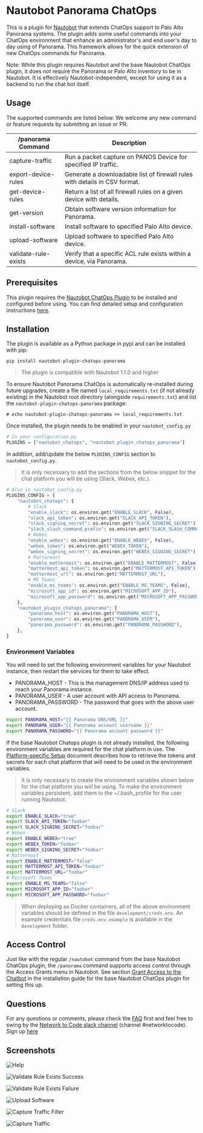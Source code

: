 # Nautobot Panorama ChatOps

This is a plugin for [Nautobot](https://github.com/nautobot/nautobot) that extends ChatOps support to Palo Alto Panorama systems. The plugin adds some useful commands into your ChatOps environment that enhance an administrator's and end user's day to day using of Panorama. This framework allows for the quick extension of new ChatOps commands for Panorama.

Note: While this plugin requires Nautobot and the base Nautobot ChatOps plugin, it does _not_ require the Panorama or Palo Alto inventory to be in Nautobot. It is effectively Nautobot-independent, except for using it as a backend to run the chat bot itself.

## Usage

The supported commands are listed below. We welcome any new command or feature requests by submitting an issue or PR.

| /panorama Command    | Description                                                                |
| -------------------- | -------------------------------------------------------------------------- |
| capture-traffic      | Run a packet capture on PANOS Device for specified IP traffic.             |
| export-device-rules  | Generate a downloadable list of firewall rules with details in CSV format. |
| get-device-rules     | Return a list of all firewall rules on a given device with details.        |
| get-version          | Obtain software version information for Panorama.                          |
| install-software     | Install software to specified Palo Alto device.                            |
| upload-software      | Upload software to specified Palo Alto device.                             |
| validate-rule-exists | Verify that a specific ACL rule exists within a device, via Panorama.      |

## Prerequisites

This plugin requires the [Nautobot ChatOps Plugin](https://github.com/nautobot/nautobot-plugin-chatops) to be installed and configured before using. You can find detailed setup and configuration instructions [here](https://github.com/nautobot/nautobot-plugin-chatops/blob/develop/README.md).

## Installation

The plugin is available as a Python package in pypi and can be installed with pip:

```shell
pip install nautobot-plugin-chatops-panorama
```

> The plugin is compatible with Nautobot 1.1.0 and higher

To ensure Nautobot Panorama ChatOps is automatically re-installed during future upgrades, create a file named `local_requirements.txt` (if not already existing) in the Nautobot root directory (alongside `requirements.txt`) and list the `nautobot-plugin-chatops-panorama` package:

```no-highlight
# echo nautobot-plugin-chatops-panorama >> local_requirements.txt
```

Once installed, the plugin needs to be enabled in your `nautobot_config.py`

```python
# In your configuration.py
PLUGINS = ["nautobot_chatops", "nautobot_plugin_chatops_panorama"]
```

In addition, add/update the below `PLUGINS_CONFIG` section to `nautobot_config.py`.

> It is only necessary to add the sections from the below snippet for the chat platform you will be using (Slack, Webex, etc.).

```python
# Also in nautobot_config.py
PLUGINS_CONFIG = {
    "nautobot_chatops": {
        # Slack
        "enable_slack": os.environ.get("ENABLE_SLACK", False),
        "slack_api_token": os.environ.get("SLACK_API_TOKEN"),
        "slack_signing_secret": os.environ.get("SLACK_SIGNING_SECRET"),
        "slack_slash_command_prefix": os.environ.get("SLACK_SLASH_COMMAND_PREFIX", "/"),
        # Webex
        "enable_webex": os.environ.get("ENABLE_WEBEX", False),
        "webex_token": os.environ.get("WEBEX_TOKEN"),
        "webex_signing_secret": os.environ.get("WEBEX_SIGNING_SECRET"),
        # Mattermost
        "enable_mattermost": os.environ.get("ENABLE_MATTERMOST", False),
        "mattermost_api_token": os.environ.get("MATTERMOST_API_TOKEN"),
        "mattermost_url": os.environ.get("MATTERMOST_URL"),
        # MS Teams
        "enable_ms_teams": os.environ.get("ENABLE_MS_TEAMS", False),
        "microsoft_app_id": os.environ.get("MICROSOFT_APP_ID"),
        "microsoft_app_password": os.environ.get("MICROSOFT_APP_PASSWORD"),
    },
    "nautobot_plugin_chatops_panorama": {
        "panorama_host": os.environ.get("PANORAMA_HOST"),
        "panorama_user": os.environ.get("PANORAMA_USER"),
        "panorama_password": os.environ.get("PANORAMA_PASSWORD"),
    },
}
```

### Environment Variables

You will need to set the following environment variables for your Nautobot instance, then restart the services for them to take effect.

- PANORAMA_HOST - This is the management DNS/IP address used to reach your Panorama instance.
- PANORAMA_USER - A user account with API access to Panorama.
- PANORAMA_PASSWORD - The password that goes with the above user account.

```bash
export PANORAMA_HOST="{{ Panorama DNS/URL }}"
export PANORAMA_USER="{{ Panorama account username }}"
export PANORAMA_PASSWORD="{{ Panorama account password }}"
```

If the base Nautobot Chatops plugin is not already installed, the following environment variables are required for the chat platform in use. The [Platform-specific Setup](https://github.com/nautobot/nautobot-plugin-chatops/blob/develop/docs/chat_setup/chat_setup.md#platform-specific-setup) document describes how to retrieve the tokens and secrets for each chat platform that will need to be used in the environment variables.

> It is only necessary to create the environment variables shown below for the chat platform you will be using. To make the environment variables persistent, add them to the ~/.bash_profile for the user running Nautobot.

```bash
# Slack
export ENABLE_SLACK="true"
export SLACK_API_TOKEN="foobar"
export SLACK_SIGNING_SECRET="foobar"
# Webex
export ENABLE_WEBEX="true"
export WEBEX_TOKEN="foobar"
export WEBEX_SIGNING_SECRET="foobar"
# Mattermost
export ENABLE_MATTERMOST="false"
export MATTERMOST_API_TOKEN="foobar"
export MATTERMOST_URL="foobar"
# Microsoft Teams
export ENABLE_MS_TEAMS="false"
export MICROSOFT_APP_ID="foobar"
export MICROSOFT_APP_PASSWORD="foobar"
```

> When deploying as Docker containers, all of the above environment variables should be defined in the file `development/creds.env`. An example credentials file `creds.env.example` is available in the `development` folder.

## Access Control

Just like with the regular `/nautobot` command from the base Nautobot ChatOps plugin, the `/panorama` command supports access control through the Access Grants menu in Nautobot. See section [Grant Access to the Chatbot](https://github.com/nautobot/nautobot-plugin-chatops/blob/develop/docs/chat_setup/chat_setup.md#grant-access-to-the-chatbot) in the installation guide for the base Nautobot ChatOps plugin for setting this up.

## Questions

For any questions or comments, please check the [FAQ](FAQ.md) first and feel free to swing by the [Network to Code slack channel](https://networktocode.slack.com/) (channel #networktocode).
Sign up [here](http://slack.networktocode.com/)

## Screenshots

![Help](docs/img/screenshot1.png)

![Validate Rule Exists Success](docs/img/screenshot2.png)

![Validate Rule Exists Failure](docs/img/screenshot3.png)

![Upload Software](docs/img/screenshot4.png)

![Capture Traffic Filter](docs/img/screenshot5.png)

![Capture Traffic](docs/img/screenshot6.png)
